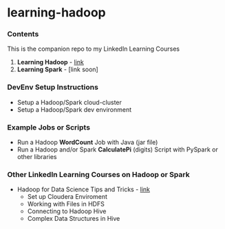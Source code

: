 # learning-hadoop
### Contents
This is the companion repo to my LinkedIn Learning Courses
1. **Learning Hadoop** - [link](https://www.lynda.com/Hadoop-tutorials/Hadoop-Fundamentals/191942-2.html)  
2. **Learning Spark** - [link soon]

### DevEnv Setup Instructions

- Setup a Hadoop/Spark cloud-cluster
- Setup a Hadoop/Spark dev environment

### Example Jobs or Scripts

- Run a Hadoop **WordCount** Job with Java (jar file)
- Run a Hadoop and/or Spark **CalculatePi** (digits) Script with PySpark or other libraries

### Other LinkedIn Learning Courses on Hadoop or Spark

- Hadoop for Data Science Tips and Tricks - [link](https://www.linkedin.com/learning/hadoop-for-data-science-tips-tricks-techniques)
    - Set up Cloudera Enviroment
    - Working with Files in HDFS
    - Connecting to Hadoop Hive
    - Complex Data Structures in Hive
